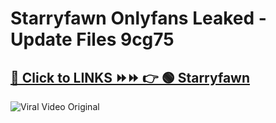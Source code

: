 
 # Starryfawn Onlyfans Leaked - Update Files 9cg75

## <h2><a href="https://clipsfans.com/Starryfawn&ref=git">🔗 Click to LINKS ⏩⏩ 👉 🟢 Starryfawn </a></h2>

<a href="https://clipsfans.com/Starryfawn&ref=git" rel="nofollow" data-target="animated-image.originalLink"><img src="https://i.ibb.co.com/xMMVF88/686577567.gif" alt="Viral Video Original" style="max-width: 100%; display: inline-block;" data-target="animated-image.originalImage"></a>


